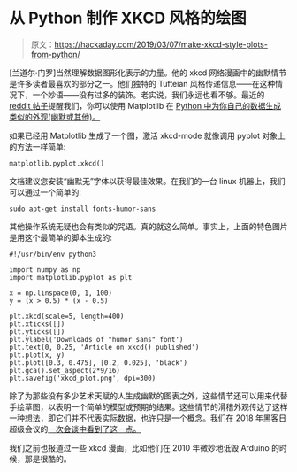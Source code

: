 # 从 Python 制作 XKCD 风格的绘图

> 原文：<https://hackaday.com/2019/03/07/make-xkcd-style-plots-from-python/>

[兰道尔·门罗]当然理解数据图形化表示的力量。他的 xkcd 网络漫画中的幽默情节是许多读者最喜欢的部分之一。他们独特的 Tufteian 风格传递信息——在这种情况下，一个妙语——没有过多的装饰。老实说，我们永远也看不够。最近的 [reddit 帖子](https://www.reddit.com/r/programming/comments/awsq9d/xkcdstyle_plots_in_matplotlib/)提醒我们，你可以使用 Matplotlib 在 [Python 中为你自己的数据生成类似的外观(幽默或其他)。](https://matplotlib.org/api/_as_gen/matplotlib.pyplot.xkcd.html)

如果已经用 Matplotlib 生成了一个图，激活 xkcd-mode 就像调用 pyplot 对象上的方法一样简单:

```
matplotlib.pyplot.xkcd()
```

文档建议您安装“幽默无”字体以获得最佳效果。在我们的一台 linux 机器上，我们可以通过一个简单的:

```
sudo apt-get install fonts-humor-sans
```

其他操作系统无疑也会有类似的咒语。真的就这么简单。事实上，上面的特色图片是用这个最简单的脚本生成的:

```
#!/usr/bin/env python3

import numpy as np
import matplotlib.pyplot as plt

x = np.linspace(0, 1, 100)
y = (x > 0.5) * (x - 0.5)

plt.xkcd(scale=5, length=400)
plt.xticks([])
plt.yticks([])
plt.ylabel('Downloads of "humor sans" font')
plt.text(0, 0.25, 'Article on xkcd() published')
plt.plot(x, y)
plt.plot([0.3, 0.475], [0.2, 0.025], 'black')
plt.gca().set_aspect(2*9/16)
plt.savefig('xkcd_plot.png', dpi=300)
```

除了为那些没有多少艺术天赋的人生成幽默的图表之外，这些情节还可以用来代替手绘草图，以表明一个简单的模型或预期的结果。这些情节的滑稽外观传达了这样一种想法，即它们并不代表实际数据，也许只是一个概念。我们在 2018 年黑客日超级会议的[一次会谈中看到了这一点。](https://hackaday.com/2019/01/25/how-to-deal-with-a-cheap-spectrum-analyzer/)

我们之前也报道过一些 xkcd 漫画，比如他们在 2010 年微妙地诋毁 Arduino 的时候，那是很酷的。